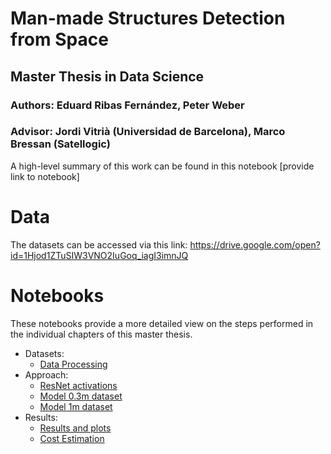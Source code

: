# Man-made Structures Detection from Space

## Master Thesis in Data Science

### Authors: Eduard Ribas Fernández, Peter Weber

### Advisor: Jordi Vitrià (Universidad de Barcelona), Marco Bressan (Satellogic)

A high-level summary of this work can be found in this notebook [provide link to notebook]

# Data
The datasets can be accessed via this link: https://drive.google.com/open?id=1Hjod1ZTuSIW3VNO2IuGoq_iagI3imnJQ

# Notebooks

These notebooks provide a more detailed view on the steps performed in the individual chapters of this master thesis. 
* Datasets:
  * [Data Processing](Notebooks/thesis_data_processing.ipynb)
* Approach:
  * [ResNet activations](Notebooks/thesis_activations.ipynb)
  * [Model 0.3m dataset](Notebooks/ResNetActivations_FullyConnected_0.3m.ipynb)
  * [Model 1m dataset](Notebooks/ResNetActivations_FullyConnected_1m.ipynb)
* Results:
  * [Results and plots](Notebooks/thesis_results.ipynb)
  * [Cost Estimation](Notebooks/thesis_estimate_costs.ipynb)

